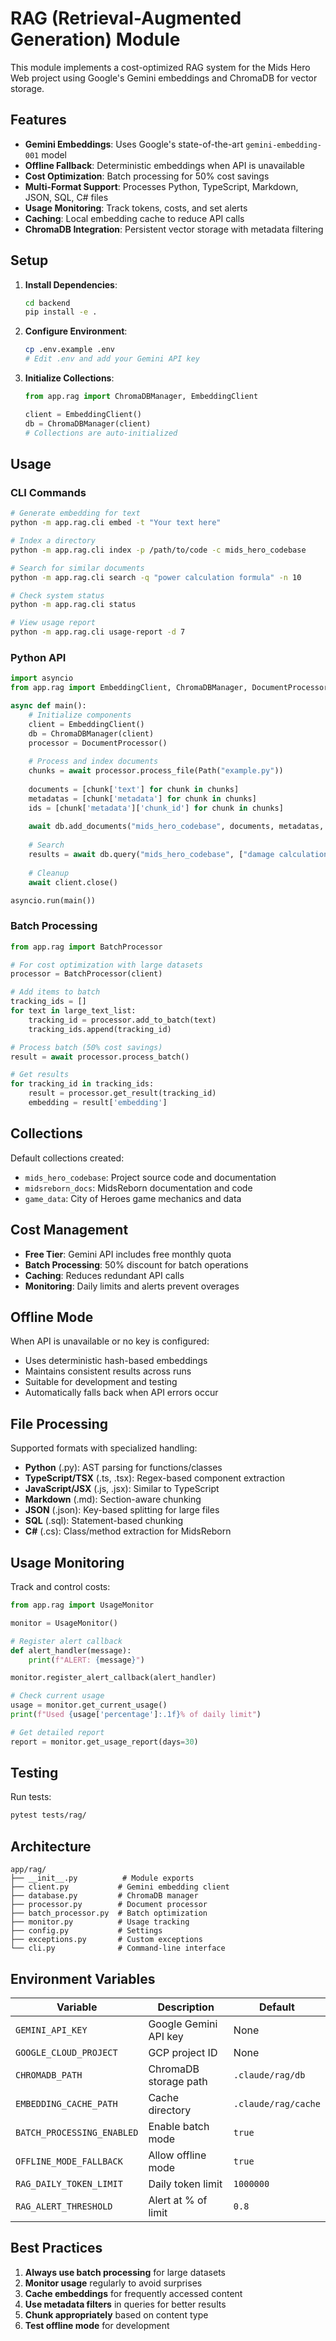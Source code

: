 # RAG (Retrieval-Augmented Generation) Module

This module implements a cost-optimized RAG system for the Mids Hero Web project using Google's Gemini embeddings and ChromaDB for vector storage.

## Features

- **Gemini Embeddings**: Uses Google's state-of-the-art `gemini-embedding-001` model
- **Offline Fallback**: Deterministic embeddings when API is unavailable
- **Cost Optimization**: Batch processing for 50% cost savings
- **Multi-Format Support**: Processes Python, TypeScript, Markdown, JSON, SQL, C# files
- **Usage Monitoring**: Track tokens, costs, and set alerts
- **Caching**: Local embedding cache to reduce API calls
- **ChromaDB Integration**: Persistent vector storage with metadata filtering

## Setup

1. **Install Dependencies**:
   ```bash
   cd backend
   pip install -e .
   ```

2. **Configure Environment**:
   ```bash
   cp .env.example .env
   # Edit .env and add your Gemini API key
   ```

3. **Initialize Collections**:
   ```python
   from app.rag import ChromaDBManager, EmbeddingClient
   
   client = EmbeddingClient()
   db = ChromaDBManager(client)
   # Collections are auto-initialized
   ```

## Usage

### CLI Commands

```bash
# Generate embedding for text
python -m app.rag.cli embed -t "Your text here"

# Index a directory
python -m app.rag.cli index -p /path/to/code -c mids_hero_codebase

# Search for similar documents
python -m app.rag.cli search -q "power calculation formula" -n 10

# Check system status
python -m app.rag.cli status

# View usage report
python -m app.rag.cli usage-report -d 7
```

### Python API

```python
import asyncio
from app.rag import EmbeddingClient, ChromaDBManager, DocumentProcessor

async def main():
    # Initialize components
    client = EmbeddingClient()
    db = ChromaDBManager(client)
    processor = DocumentProcessor()
    
    # Process and index documents
    chunks = await processor.process_file(Path("example.py"))
    
    documents = [chunk['text'] for chunk in chunks]
    metadatas = [chunk['metadata'] for chunk in chunks]
    ids = [chunk['metadata']['chunk_id'] for chunk in chunks]
    
    await db.add_documents("mids_hero_codebase", documents, metadatas, ids)
    
    # Search
    results = await db.query("mids_hero_codebase", ["damage calculation"], n_results=5)
    
    # Cleanup
    await client.close()

asyncio.run(main())
```

### Batch Processing

```python
from app.rag import BatchProcessor

# For cost optimization with large datasets
processor = BatchProcessor(client)

# Add items to batch
tracking_ids = []
for text in large_text_list:
    tracking_id = processor.add_to_batch(text)
    tracking_ids.append(tracking_id)

# Process batch (50% cost savings)
result = await processor.process_batch()

# Get results
for tracking_id in tracking_ids:
    result = processor.get_result(tracking_id)
    embedding = result['embedding']
```

## Collections

Default collections created:
- `mids_hero_codebase`: Project source code and documentation
- `midsreborn_docs`: MidsReborn documentation and code
- `game_data`: City of Heroes game mechanics and data

## Cost Management

- **Free Tier**: Gemini API includes free monthly quota
- **Batch Processing**: 50% discount for batch operations
- **Caching**: Reduces redundant API calls
- **Monitoring**: Daily limits and alerts prevent overages

## Offline Mode

When API is unavailable or no key is configured:
- Uses deterministic hash-based embeddings
- Maintains consistent results across runs
- Suitable for development and testing
- Automatically falls back when API errors occur

## File Processing

Supported formats with specialized handling:
- **Python** (.py): AST parsing for functions/classes
- **TypeScript/TSX** (.ts, .tsx): Regex-based component extraction
- **JavaScript/JSX** (.js, .jsx): Similar to TypeScript
- **Markdown** (.md): Section-aware chunking
- **JSON** (.json): Key-based splitting for large files
- **SQL** (.sql): Statement-based chunking
- **C#** (.cs): Class/method extraction for MidsReborn

## Usage Monitoring

Track and control costs:
```python
from app.rag import UsageMonitor

monitor = UsageMonitor()

# Register alert callback
def alert_handler(message):
    print(f"ALERT: {message}")

monitor.register_alert_callback(alert_handler)

# Check current usage
usage = monitor.get_current_usage()
print(f"Used {usage['percentage']:.1f}% of daily limit")

# Get detailed report
report = monitor.get_usage_report(days=30)
```

## Testing

Run tests:
```bash
pytest tests/rag/
```

## Architecture

```
app/rag/
├── __init__.py          # Module exports
├── client.py           # Gemini embedding client
├── database.py         # ChromaDB manager
├── processor.py        # Document processor
├── batch_processor.py  # Batch optimization
├── monitor.py          # Usage tracking
├── config.py           # Settings
├── exceptions.py       # Custom exceptions
└── cli.py              # Command-line interface
```

## Environment Variables

| Variable | Description | Default |
|----------|-------------|---------|
| `GEMINI_API_KEY` | Google Gemini API key | None |
| `GOOGLE_CLOUD_PROJECT` | GCP project ID | None |
| `CHROMADB_PATH` | ChromaDB storage path | `.claude/rag/db` |
| `EMBEDDING_CACHE_PATH` | Cache directory | `.claude/rag/cache` |
| `BATCH_PROCESSING_ENABLED` | Enable batch mode | `true` |
| `OFFLINE_MODE_FALLBACK` | Allow offline mode | `true` |
| `RAG_DAILY_TOKEN_LIMIT` | Daily token limit | `1000000` |
| `RAG_ALERT_THRESHOLD` | Alert at % of limit | `0.8` |

## Best Practices

1. **Always use batch processing** for large datasets
2. **Monitor usage** regularly to avoid surprises
3. **Cache embeddings** for frequently accessed content
4. **Use metadata filters** in queries for better results
5. **Chunk appropriately** based on content type
6. **Test offline mode** for development